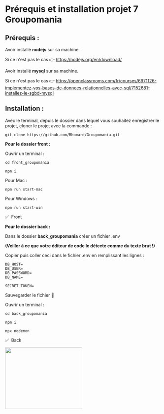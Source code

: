 # Prérequis et installation projet 7 Groupomania

## Prérequis :

Avoir installé **nodejs** sur sa machine.

Si ce n'est pas le cas :point_right: https://nodejs.org/en/download/

Avoir installé **mysql** sur sa machine.

Si ce n'est pas le cas :point_right: https://openclassrooms.com/fr/courses/6971126-implementez-vos-bases-de-donnees-relationnelles-avec-sql/7152681-installez-le-sgbd-mysql

## Installation :

Avec le terminal, depuis le dossier dans lequel vous souhaitez enregistrer le projet, cloner le projet avec la commande :
```
git clone https://github.com/Rhomard/Groupomania.git
```
**Pour le dossier front :**

Ouvrir un terminal :

```
cd front_groupomania
```

```
npm i
```

Pour Mac :
```
npm run start-mac
```

Pour Windows :
```
npm run start-win
```

:white_check_mark: &nbsp;Front

**Pour le dossier back :**

Dans le dossier **back_groupomania** créer un fichier .env

**(Veiller à ce que votre éditeur de code le détecte comme du texte brut !)**

Copier puis coller ceci dans le fichier .env en remplissant les lignes :
```
DB_HOST=
DB_USER=
DB_PASSWORD=
DB_NAME=

SECRET_TOKEN=
```
 Sauvegarder le fichier :floppy_disk:

Ouvrir un terminal :

```
cd back_groupomania
```

```
npm i
```

```
npx nodemon
```

:white_check_mark: &nbsp;Back

<img src="https://media.giphy.com/media/NytMLKyiaIh6VH9SPm/giphy.gif" width="250" height="200" />
